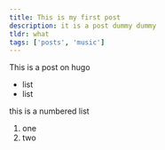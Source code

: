 ```yaml
---
title: This is my first post
description: it is a post dummy dummy
tldr: what
tags: ['posts', 'music']
---
```


This is a post on hugo
 - list
 - list

this is a numbered list
 1. one
 2. two 

